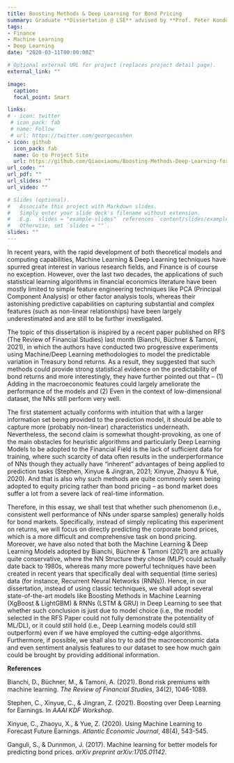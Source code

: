 ```yaml
---
title: Boosting Methods & Deep Learning for Bond Pricing
summary: Graduate **Dissertation @ LSE** advised by **Prof. Peter Kondor**
tags:
- Finance
- Machine Learning
- Deep Learning
date: "2020-03-11T00:00:00Z"

# Optional external URL for project (replaces project detail page).
external_link: ""

image:
  caption: 
  focal_point: Smart

links:
# - icon: twitter
 # icon_pack: fab
 # name: Follow
 # url: https://twitter.com/georgecushen
- icon: github
  icon_pack: fab
  name: Go to Project Site
  url: https://github.com/Qiaoxiaomu/Boosting-Methods-Deep-Learning-for-Bond-Pricing
url_code: ""
url_pdf: ""
url_slides: ""
url_video: ""

# Slides (optional).
#   Associate this project with Markdown slides.
#   Simply enter your slide deck's filename without extension.
#   E.g. `slides = "example-slides"` references `content/slides/example-slides.md`.
#   Otherwise, set `slides = ""`.
slides: ""
---
```


In recent years, with the rapid development of both theoretical models and computing capabilities, Machine Learning & Deep Learning techniques have spurred great interest in various research fields, and Finance is of course no exception. However, over the last two decades, the applications of such statistical learning algorithms in financial economics literature have been mostly limited to simple feature engineering techniques like PCA (Principal Component Analysis) or other factor analysis tools, whereas their astonishing predictive capabilities on capturing substantial and complex features (such as non-linear relationships) have been largely underestimated and are still to be further investigated. 

The topic of this dissertation is inspired by a recent paper published on RFS (The Review of Financial Studies) last month (Bianchi, Büchner & Tamoni, 2021), in which the authors have conducted two progressive experiments using Machine/Deep Learning methodologies to model the predictable variation in Treasury bond returns. As a result, they suggested that such methods could provide strong statistical evidence on the predictability of bond returns and more interestingly, they have further pointed out that – (1) Adding in the macroeconomic features could largely ameliorate the performance of the models and (2) Even in the context of low-dimensional dataset, the NNs still perform very well.

The first statement actually conforms with intuition that with a larger information set being provided to the prediction model, it should be able to capture more (probably non-linear) characteristics underneath. Nevertheless, the second claim is somewhat thought-provoking, as one of the main obstacles for heuristic algorithms and particularly Deep Learning Models to be adopted to the Financial Field is the lack of sufficient data for training, where such scarcity of data often results in the underperformance of NNs though they actually have “inherent” advantages of being applied to prediction tasks (Stephen, Xinyue & Jingran, 2021; Xinyue, Zhaoyu & Yue, 2020). And that is also why such methods are quite commonly seen being adopted to equity pricing rather than bond pricing – as bond market does suffer a lot from a severe lack of real-time information.

Therefore, in this essay, we shall test that whether such phenomenon (i.e., consistent well performance of NNs under sparse samples) generally holds for bond markets. Specifically, instead of simply replicating this experiment on returns, we will focus on directly predicting the corporate bond prices, which is a more difficult and comprehensive task on bond pricing. Moreover, we have also noted that both the Machine Learning & Deep Learning Models adopted by Bianchi, Büchner & Tamoni (2021) are actually quite conservative, where the NN Structure they chose (MLP) could actually date back to 1980s, whereas many more powerful techniques have been created in recent years that specifically deal with sequential (time series) data (for instance, Recurrent Neural Networks (RNNs)). Hence, in our dissertation, instead of using classic techniques, we shall adopt several state-of-the-art models like Boosting Methods in Machine Learning (XgBoost & LightGBM) & RNNs (LSTM & GRU) in Deep Learning to see that whether such conclusion is just due to model choice (i.e., the model selected in the RFS Paper could not fully demonstrate the potentiality of ML/DL), or it could still hold (i.e., Deep Learning models could still outperform) even if we have employed the cutting-edge algorithms. Furthermore, if possible, we shall also try to add the macroeconomic data and even sentiment analysis features to our dataset to see how much gain could be brought by providing additional information.

**References**

Bianchi, D., Büchner, M., & Tamoni, A. (2021). Bond risk premiums with machine learning. _The Review of Financial Studies_, 34(2), 1046-1089.

Stephen, C., Xinyue, C., & Jingran, Z. (2021). Boosting over Deep Learning for Earnings. In _AAAI KDF Workshop_.

Xinyue, C., Zhaoyu, X., & Yue, Z. (2020). Using Machine Learning to Forecast Future Earnings. _Atlantic Economic Journal_, 48(4), 543-545.

Ganguli, S., & Dunnmon, J. (2017). Machine learning for better models for predicting bond prices. _arXiv preprint arXiv:1705.01142_.
